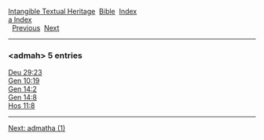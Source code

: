 [Intangible Textual Heritage](../../index)  [Bible](../index) 
[Index](index)   
[a Index](_a_)  
  [Previous](c00205)  [Next](c00207) 

------------------------------------------------------------------------

### &lt;admah&gt; 5 entries

[Deu 29:23](../kjv/deu029.htm#023)  
[Gen 10:19](../kjv/gen010.htm#019)  
[Gen 14:2](../kjv/gen014.htm#002)  
[Gen 14:8](../kjv/gen014.htm#008)  
[Hos 11:8](../kjv/hos011.htm#008)  

------------------------------------------------------------------------

[Next: admatha (1)](c00207)
